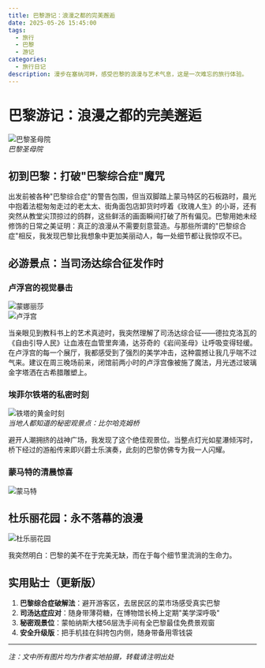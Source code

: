 ```yaml
---
title: 巴黎游记：浪漫之都的完美邂逅
date: 2025-05-26 15:45:00
tags:
  - 旅行
  - 巴黎
  - 游记
categories:
  - 旅行日记
description: 漫步在塞纳河畔，感受巴黎的浪漫与艺术气息，这是一次难忘的旅行体验。
---
```


# 巴黎游记：浪漫之都的完美邂逅

![巴黎圣母院](https://img.picui.cn/free/2025/05/27/68358bb0c2ffd.jpg)  
_巴黎圣母院_

## 初到巴黎：打破"巴黎综合症"魔咒

出发前被各种"巴黎综合症"的警告包围，但当双脚踏上蒙马特区的石板路时，晨光中抱着法棍匆匆走过的老太太、街角面包店卸货时哼着《玫瑰人生》的小哥，还有突然从教堂尖顶掠过的鸽群，这些鲜活的画面瞬间打破了所有偏见。巴黎用她未经修饰的日常之美证明：真正的浪漫从不需要刻意营造。与那些所谓的"巴黎综合症"相反，我发现巴黎比我想象中更加美丽动人，每一处细节都让我惊叹不已。

## 必游景点：当司汤达综合征发作时

### 卢浮宫的视觉暴击
![蒙娜丽莎](https://img.picui.cn/free/2025/05/27/68358ba0a6867.jpg)  
![卢浮宫](https://img.picui.cn/free/2025/05/27/68358bbf5994b.jpg)  


当亲眼见到教科书上的艺术真迹时，我突然理解了司汤达综合征——德拉克洛瓦的《自由引导人民》让血液在血管里奔涌，达芬奇的《岩间圣母》让呼吸变得轻缓。在卢浮宫的每一个展厅，我都感受到了强烈的美学冲击，这种震撼让我几乎喘不过气来。建议在周三晚场前来，闭馆前两小时的卢浮宫像被施了魔法，月光透过玻璃金字塔洒在古希腊雕塑上。

### 埃菲尔铁塔的私密时刻
![铁塔的黄金时刻](https://img.picui.cn/free/2025/05/27/68358ba438c6b.jpg)  
_当地人都知道的秘密观景点：比尔哈克姆桥_

避开人潮拥挤的战神广场，我发现了这个绝佳观景位。当整点灯光如星瀑倾泻时，桥下经过的游船传来即兴爵士乐演奏，此刻的巴黎仿佛专为我一人闪耀。



### 蒙马特的清晨惊喜
![蒙马特](https://img.picui.cn/free/2025/05/27/68358bb887c91.jpg)  




## 杜乐丽花园：永不落幕的浪漫
![杜乐丽花园](https://img.picui.cn/free/2025/05/27/68358baa850db.jpg)  

我突然明白：巴黎的美不在于完美无缺，而在于每个细节里流淌的生命力。

## 实用贴士（更新版）

1. **巴黎综合症破解法**：避开游客区，去居民区的菜市场感受真实巴黎
2. **司汤达症应对**：随身带薄荷糖，在博物馆长椅上定期"美学深呼吸"
3. **秘密观景位**：蒙帕纳斯大楼56层洗手间有全巴黎最佳免费景观窗
4. **安全升级版**：把手机挂在斜挎包内侧，随身带备用零钱袋

---

*注：文中所有图片均为作者实地拍摄，转载请注明出处*